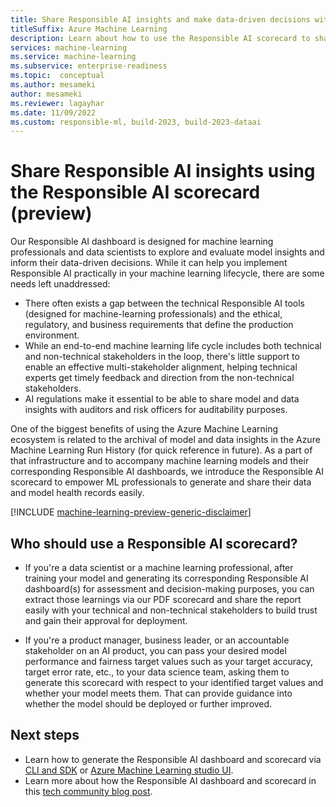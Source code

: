 ```yaml
---
title: Share Responsible AI insights and make data-driven decisions with Azure Machine Learning Responsible AI scorecard
titleSuffix: Azure Machine Learning
description: Learn about how to use the Responsible AI scorecard to share responsible AI insights from your machine learning models and make data-driven decisions with non-technical and technical stakeholders.
services: machine-learning
ms.service: machine-learning
ms.subservice: enterprise-readiness
ms.topic:  conceptual
ms.author: mesameki
author: mesameki
ms.reviewer: lagayhar
ms.date: 11/09/2022
ms.custom: responsible-ml, build-2023, build-2023-dataai
---
```


# Share Responsible AI insights using the Responsible AI scorecard (preview)

Our Responsible AI dashboard is designed for machine learning professionals and data scientists to explore and evaluate model insights and inform their data-driven decisions. While it can help you implement Responsible AI practically in your machine learning lifecycle, there are some needs left unaddressed:

- There often exists a gap between the technical Responsible AI tools (designed for machine-learning professionals) and the ethical, regulatory, and business requirements that define the production environment.
- While an end-to-end machine learning life cycle includes both technical and non-technical stakeholders in the loop, there's little support to enable an effective multi-stakeholder alignment, helping technical experts get timely feedback and direction from the non-technical stakeholders.
- AI regulations make it essential to be able to share model and data insights with auditors and risk officers for auditability purposes.

One of the biggest benefits of using the Azure Machine Learning ecosystem is related to the archival of model and data insights in the Azure Machine Learning Run History (for quick reference in future). As a part of that infrastructure and to accompany machine learning models and their corresponding Responsible AI dashboards, we introduce the Responsible AI scorecard to empower ML professionals to generate and share their data and model health records easily.

[!INCLUDE [machine-learning-preview-generic-disclaimer](../../includes/machine-learning-preview-generic-disclaimer.md)]

## Who should use a Responsible AI scorecard?

- If you're a data scientist or a machine learning professional, after training your model and generating its corresponding Responsible AI dashboard(s) for assessment and decision-making purposes, you can extract those learnings via our PDF scorecard and share the report easily with your technical and non-technical stakeholders to build trust and gain their approval for deployment.  

- If you're a product manager, business leader, or an accountable stakeholder on an AI product, you can pass your desired model performance and fairness target values such as your target accuracy, target error rate, etc., to your data science team, asking them to generate this scorecard with respect to your identified target values and whether your model meets them. That can provide guidance into whether the model should be deployed or further improved.

## Next steps

- Learn how to generate the Responsible AI dashboard and scorecard via [CLI and SDK](how-to-responsible-ai-insights-sdk-cli.md) or [Azure Machine Learning studio UI](how-to-responsible-ai-insights-ui.md).
- Learn more about how the Responsible AI dashboard and scorecard in this [tech community blog post](https://techcommunity.microsoft.com/t5/ai-machine-learning-blog/responsible-ai-dashboard-and-scorecard-in-azure-machine-learning/ba-p/3391068).
